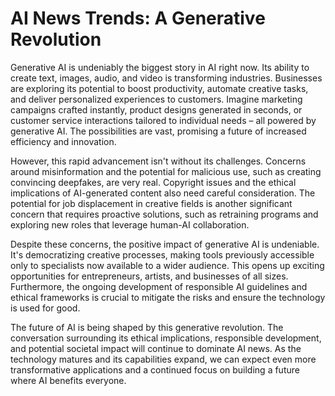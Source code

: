 # AI News Trends: A Generative Revolution

Generative AI is undeniably the biggest story in AI right now.  Its ability to create text, images, audio, and video is transforming industries.  Businesses are exploring its potential to boost productivity, automate creative tasks, and deliver personalized experiences to customers.  Imagine marketing campaigns crafted instantly, product designs generated in seconds, or customer service interactions tailored to individual needs – all powered by generative AI.  The possibilities are vast, promising a future of increased efficiency and innovation.


However, this rapid advancement isn't without its challenges.  Concerns around misinformation and the potential for malicious use, such as creating convincing deepfakes, are very real.  Copyright issues and the ethical implications of AI-generated content also need careful consideration.  The potential for job displacement in creative fields is another significant concern that requires proactive solutions, such as retraining programs and exploring new roles that leverage human-AI collaboration.


Despite these concerns, the positive impact of generative AI is undeniable.  It's democratizing creative processes, making tools previously accessible only to specialists now available to a wider audience.  This opens up exciting opportunities for entrepreneurs, artists, and businesses of all sizes.  Furthermore, the ongoing development of responsible AI guidelines and ethical frameworks is crucial to mitigate the risks and ensure the technology is used for good.


The future of AI is being shaped by this generative revolution.  The conversation surrounding its ethical implications, responsible development, and potential societal impact will continue to dominate AI news.  As the technology matures and its capabilities expand, we can expect even more transformative applications and a continued focus on building a future where AI benefits everyone.